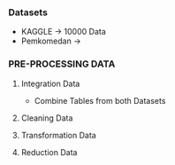 ### Datasets

- KAGGLE -> 10000 Data
- Pemkomedan ->

### PRE-PROCESSING DATA

1. Integration Data

   - Combine Tables from both Datasets

2. Cleaning Data
3. Transformation Data
4. Reduction Data
